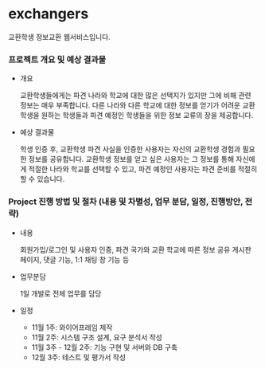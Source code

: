 # exchangers
교환학생 정보교환 웹서비스입니다.

### 프로젝트 개요 및 예상 결과물

- 개요
    
    교환학생들에게는 파견 나라와 학교에 대한 많은 선택지가 있지만 그에 비해 관련 정보는 매우 부족합니다. 다른 나라와 다른 학교에 대한 정보를 얻기가 어려운 교환학생을 원하는 학생들과 파견 예정인 학생들을 위한 정보 교류의 장을 제공합니다.
    
- 예상 결과물
    
    학생 인증 후, 교환학생 파견 사실을 인증한 사용자는 자신의 교환학생 경험과 필요한 정보를 공유합니다. 교환학생 정보를 얻고 싶은 사용자는 그 정보를 통해 자신에게 적절한 나라와 학교를 선택할 수 있고, 파견 예정인 사용자는 파견 준비를 적절히 할 수 있습니다.
    

### Project 진행 방법 및 절차 (내용 및 차별성, 업무 분담, 일정, 진행방안, 전략)

- 내용
    
    회원가입/로그인 및 사용자 인증, 파견 국가와 교환 학교에 따른 정보 공유 게시판 페이지, 댓글 기능, 1:1 채팅 창 기능 등
    
- 업무분담
    
    1일 개발로 전체 업무를 담당
    
- 일정
    - 11월 1주: 와이어프레임 제작
    - 11월 2주: 시스템 구조 설계, 요구 분석서 작성
    - 11월 3주 - 12월 2주: 기능 구현 및 서버와 DB 구축
    - 12월 3주: 테스트 및 평가서 작성
